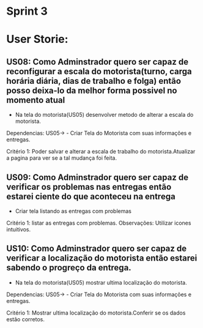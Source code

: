 # Sprint 3

# User Storie:

## US08: Como Adminstrador quero ser capaz de reconfigurar a escala do motorista(turno, carga horária diária, dias de trabalho e folga) então posso deixa-lo da melhor forma possivel no momento atual

 - Na tela do motorista(US05) desenvolver metodo de alterar  a escala do motorista.
 
 Dependencias: US05-> - Criar Tela do Motorista com suas informações e entregas.

Critério 1: Poder salvar e alterar a escala de trabalho do motorista.Atualizar a pagina para ver se a tal mudança foi feita.

## US09: Como Adminstrador quero ser capaz de verificar os problemas nas entregas então estarei ciente do que aconteceu na entrega

 - Criar tela listando as entregas com problemas

Critério 1: listar as entregas com problemas.
Observações: Utilizar icones intuitivos.

## US10: Como Adminstrador quero ser capaz de verificar a localização do motorista então estarei sabendo o progreço da entrega.

- Na tela do motorista(US05) mostrar ultima localização do motorista.

Dependencias: US05-> - Criar Tela do Motorista com suas informações e entregas.


Critério 1: Mostrar ultima localização do motorista.Conferir se os dados estão corretos.







